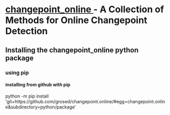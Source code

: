 # <u> changepoint_online </u> - A Collection of Methods for Online Changepoint Detection  </u>

## Installing the changepoint_online python package

### using pip

#### installing from github with pip

python -m pip install 'git+https<area>://github.com/grosed/changepoint.online/#egg=changepoint.online&subdirectory=python/package'
